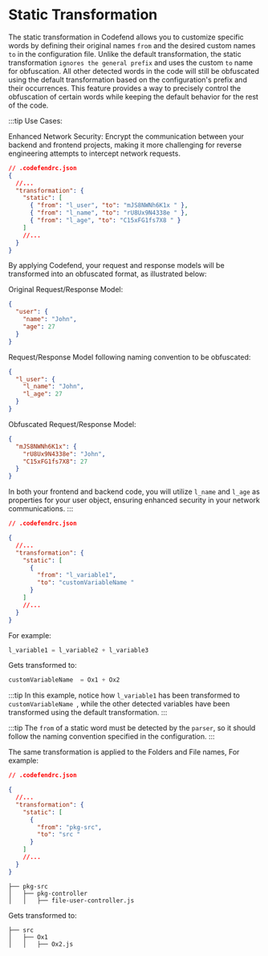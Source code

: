 # Static Transformation

The static transformation in Codefend allows you to customize specific words by defining their original names `from` and the desired custom names `to` in the configuration file. Unlike the default transformation, the static transformation `ignores the general prefix` and uses the custom `to` name for obfuscation. All other detected words in the code will still be obfuscated using the default transformation based on the configuration's prefix and their occurrences. This feature provides a way to precisely control the obfuscation of certain words while keeping the default behavior for the rest of the code.

:::tip Use Cases:

Enhanced Network Security: Encrypt the communication between your backend and frontend projects, making it more challenging for reverse engineering attempts to intercept network requests.

```json
// .codefendrc.json
{
  //...
  "transformation": {
    "static": [
      { "from": "l_user", "to": "mJS8NWNh6K1x " },
      { "from": "l_name", "to": "rU8Ux9N4338e " },
      { "from": "l_age", "to": "C15xFG1fs7X8 " }
    ]
    //...
  }
}
```

By applying Codefend, your request and response models will be transformed into an obfuscated format, as illustrated below:

Original Request/Response Model:

```json
{
  "user": {
    "name": "John",
    "age": 27
  }
}
```

Request/Response Model following naming convention to be obfuscated:

```json
{
  "l_user": {
    "l_name": "John",
    "l_age": 27
  }
}
```

Obfuscated Request/Response Model:

```json
{
  "mJS8NWNh6K1x": {
    "rU8Ux9N4338e": "John",
    "C15xFG1fs7X8": 27
  }
}
```

In both your frontend and backend code, you will utilize `l_name` and `l_age` as properties for your user object, ensuring enhanced security in your network communications.
:::

```json
// .codefendrc.json

{
  //...
  "transformation": {
    "static": [
      {
        "from": "l_variable1",
        "to": "customVariableName "
      }
    ]
    //...
  }
}
```

For example:

```python
l_variable1 = l_variable2 + l_variable3
```

Gets transformed to:

```python
customVariableName  = Ox1 + Ox2
```

:::tip
In this example, notice how `l_variable1` has been transformed to `customVariableName `, while the other detected variables have been transformed using the default transformation.
:::

:::tip
The `from` of a static word must be detected by the `parser`, so it should follow the naming convention specified in the configuration.
:::

The same transformation is applied to the Folders and File names,
For example:

```json
// .codefendrc.json

{
  //...
  "transformation": {
    "static": [
      {
        "from": "pkg-src",
        "to": "src "
      }
    ]
    //...
  }
}
```

```
├── pkg-src
│   ├── pkg-controller
│   │   ├── file-user-controller.js
```

Gets transformed to:

```
├── src
│   ├── Ox1
│   │   ├── Ox2.js
```
